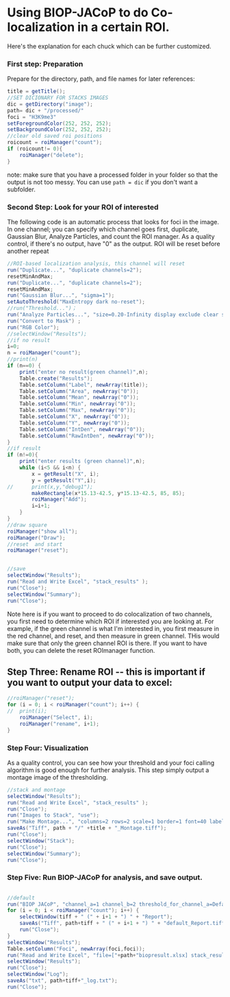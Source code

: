 # Using BIOP-JACoP to do Co-localization in a certain ROI.

Here's the explanation for each chuck which can be further customized. 

### First step: Preparation

Prepare for the directory, path, and file names for later references:

```java
title = getTitle();
//SET DICIONARY FOR STACKS IMAGES
dic = getDirectory("image");
path= dic + "/processed/"
foci = "H3K9me3"
setForegroundColor(252, 252, 252);
setBackgroundColor(252, 252, 252);
//clear old saved roi positions
roicount = roiManager("count");
if (roicount!= 0){
	roiManager("delete");
}
```

note: make sure that you have a processed folder in your folder so that the output is not too messy. You can use `path = dic` if you don't want a subfolder. 

### Second Step: Look for your ROI of interested

The following code is an automatic process that looks for foci in the image. In one channel; you can specify which channel goes first, duplicate, Gaussian Blur, Analyze Particles, and count the ROI manager. As a quality control, if there's no output, have "0" as the output. ROI will be reset before another repeat

```java
//ROI-based localization analysis, this channel will reset
run("Duplicate...", "duplicate channels=2");
resetMinAndMax;
run("Duplicate...", "duplicate channels=2");
resetMinAndMax;
run("Gaussian Blur...", "sigma=1");
setAutoThreshold("MaxEntropy dark no-reset");
//run("Threshold...")；
run("Analyze Particles...", "size=0.20-Infinity display exclude clear summarize overlay add composite");
run("Convert to Mask") ;
run("RGB Color");
//selectWindow("Results");
//if no result
i=0;
n = roiManager("count");
//print(n)
if (n==0) {
	print("enter no result(green channel)",n);
	Table.create("Results");
	Table.setColumn("Label", newArray(title));
	Table.setColumn("Area", newArray("0"));
	Table.setColumn("Mean", newArray("0"));
	Table.setColumn("Min", newArray("0"));
	Table.setColumn("Max", newArray("0"));
	Table.setColumn("X", newArray("0"));
	Table.setColumn("Y", newArray("0"));
	Table.setColumn("IntDen", newArray("0"));
	Table.setColumn("RawIntDen", newArray("0"));
}
//if result
if (n!=0){
	print("enter results (green channel)",n);
	while (i<5 && i<n) {
		x = getResult("X", i);
    	y = getResult("Y",i);
//    	print(x,y,"debug1");
    	makeRectangle(x*15.13-42.5, y*15.13-42.5, 85, 85);
    	roiManager("Add");
		i=i+1;
	}
}
//draw square
roiManager("show all");
roiManager("Draw");
//reset  and start
roiManager("reset");


//save 
selectWindow("Results");
run("Read and Write Excel", "stack_results" );
run("Close");
selectWindow("Summary");
run("Close");
```
Note here is if you want to proceed to do colocalization of two channels, you first need to determine which ROI if interested you are looking at. For example, if the green channel is what I'm interested in, you first measure in the red channel, and reset, and then measure in green channel. THis would make sure that only the green channel ROI is there. If you want to have both, you can delete the reset ROImanager function. 


## Step Three: Rename ROI -- this is important if you want to output your data to excel: 

```java
//roiManager("reset");
for (i = 0; i < roiManager("count"); i++) {
//	print(i);
	roiManager("Select", i);
	roiManager("rename", i+1);
}
```

### Step Four: Visualization

As a quality control, you can see how your threshold and your foci calling algorithm is good enough for further analysis. This step simply output a montage image of the thresholding. 

```java
//stack and montage
selectWindow("Results");
run("Read and Write Excel", "stack_results" );
run("Close");
run("Images to Stack", "use");
run("Make Montage...", "columns=2 rows=2 scale=1 border=1 font=40 label use");
saveAs("Tiff", path + "/" +title + "_Montage.tiff");
run("Close");
selectWindow("Stack");
run("Close");
selectWindow("Summary");
run("Close");
```

### Step Five: Run BIOP-JACoP for analysis, and save output. 

```java

//default 
run("BIOP JACoP", "channel_a=1 channel_b=2 threshold_for_channel_a=Default threshold_for_channel_b=Default manual_threshold_a=0 manual_threshold_b=0 crop_rois get_pearsons get_spearmanrank get_manders get_overlap costes_block_size=5 costes_number_of_shuffling=100");
for (i = 0; i < roiManager("count"); i++) {
	selectWindow(tiff + " (" + i+1 + ") " + "Report");
	saveAs("Tiff", path+tiff + " (" + i+1 + ") " + "default_Report.tiff");
	run("Close");	
}
selectWindow("Results");
Table.setColumn("Foci", newArray(foci,foci));
run("Read and Write Excel", "file=["+path+"biopresult.xlsx] stack_results" );
selectWindow("Results");
run("Close");
selectWindow("Log");
saveAs("txt", path+tiff+"_log.txt");
run("Close");
```
